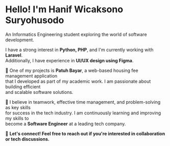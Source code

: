 # Hello! I'm Hanif Wicaksono Suryohusodo  
An Informatics Engineering student exploring the world of software development.  

I have a strong interest in **Python, PHP**, and I'm currently working with **Laravel**.  
Additionally, I have experience in **UI/UX design using Figma**.  

🚀 One of my projects is **Patuh Bayar**, a web-based housing fee management application  
that I developed as part of my academic work. I am passionate about building efficient  
and scalable software solutions.  

🌟 I believe in teamwork, effective time management, and problem-solving as key skills  
for success in the tech industry. I am continuously learning and improving my skills to  
become a **Software Engineer** at a leading tech company.  

📌 **Let's connect! Feel free to reach out if you're interested in collaboration or tech discussions.**  
